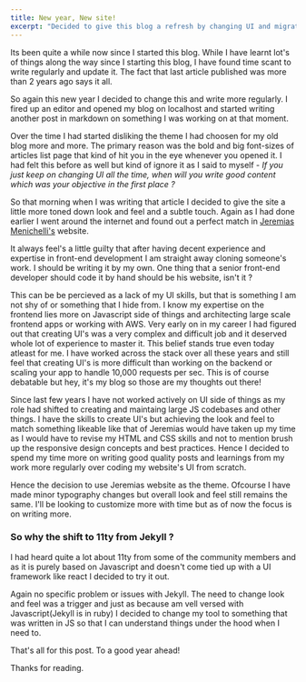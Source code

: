 ```yaml
---
title: New year, New site!
excerpt: "Decided to give this blog a refresh by changing UI and migrating from Jekyll to 11ty"
---
```


Its been quite a while now since I started this blog. While I have learnt lot's of things along the way since I starting this blog, I have found time scant to write regularly and update it. The fact that last article published was more than 2 years ago says it all.

So again this new year I decided to change this and write more regularly. I fired up an editor and opened my blog on localhost and started writing another post in markdown on something I was working on at that moment.

Over the time I had started disliking the theme I had choosen for my old blog more and more. The primary reason was the bold and big font-sizes of articles list page that kind of hit you in the eye whenever you opened it. I had felt this before as well but kind of ignore it as I said to myself - *If you just keep on changing UI all the time, when will you write good content which was your objective in the first place ?*

So that morning when I was writing that article I decided to give the site a little more toned down look and feel and a subtle touch. Again as I had done earlier I went around the internet and found out a perfect match in [Jeremias Menichelli's](https://jeremenichelli.io/) website.

It always feel's a little guilty that after having decent experience and expertise in front-end development I am straight away cloning someone's work. I should be writing it by my own. One thing that a senior front-end developer should code it by hand should be his website, isn't it ?

This can be be percieved as a lack of my UI skills, but that is something I am not shy of or something that I hide from. I know my expertise on the frontend lies more on Javascript side of things and architecting large scale frontend apps or working with AWS. Very early on in my career I had figured out that creating UI's was a very complex and difficult job and it deserved whole lot of experience to master it. This belief stands true even today atleast for me. I have worked across the stack over all these years and still feel that creating UI's is more difficult than working on the backend or scaling your app to handle 10,000 requests per sec. This is of course debatable but hey, it's my blog so those are my thoughts out there!

Since last few years I have not worked actively on UI side of things as my role had shifted to creating and maintaing large JS codebases and other things. I have the skills to create UI's but achieving the look and feel to match something likeable like that of Jeremias would have taken up my time as I would have to revise my HTML and CSS skills and not to mention brush up the responsive design concepts and best practices. Hence I decided to spend my time more on writing good quality posts and learnings from my work more regularly over coding my website's UI from scratch. 

Hence the decision to use Jeremias website as the theme. Ofcourse I have made minor typography changes but overall look and feel still remains the same. I'll be looking to customize more with time but as of now the focus is on writing more.

### So why the shift to 11ty from Jekyll ?

I had heard quite a lot about 11ty from some of the community members and as it is purely based on Javascript and doesn't come tied up with a UI framework like react I decided to try it out. 

Again no specific problem or issues with Jekyll. The need to change look and feel was a trigger and just as because am vell versed with Javascript(Jekyll is in ruby) I decided to change my tool to something that was written in JS so that I can understand things under the hood when I need to.

That's all for this post. To a good year ahead!

Thanks for reading.